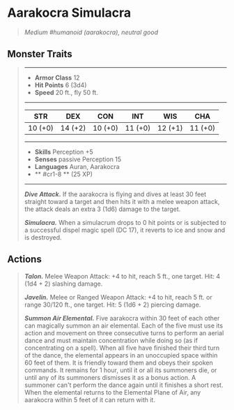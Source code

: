 # Aarakocra Simulacra
>*Medium #humanoid (aarakocra), neutral good*
## Monster Traits
>___
>- **Armor Class** 12
>- **Hit Points** 6 (3d4)
>- **Speed** 20 ft., fly 50 ft.
>___
>|STR|DEX|CON|INT|WIS|CHA|
>|:---:|:---:|:---:|:---:|:---:|:---:|
>|10 (+0)|14 (+2)|10 (+0)|11 (+0)|12 (+1)|11 (+0)|
>___
>- **Skills** Perception +5
>- **Senses** passive Perception 15
>- **Languages** Auran, Aarakocra
>- ** #cr1-8 ** (25 XP)
>___
>***Dive Attack.*** If the aarakocra is flying and dives at least 30 feet straight toward a target and then hits it with a melee weapon attack, the attack deals an extra 3 (1d6) damage to the target.  
>
>***Simulacra.*** When a simulacrum drops to 0 hit points or is subjected to a successful dispel magic spell (DC 17), it reverts to ice and snow and is destroyed.  
>
## Actions
>***Talon.*** Melee Weapon Attack: +4 to hit, reach 5 ft., one target. Hit: 4 (1d4 + 2) slashing damage.  
>
>***Javelin.*** Melee  or Ranged Weapon Attack: +4 to hit, reach 5 ft. or range 30/120 ft., one target. Hit: 5 (1d6 + 2) piercing damage.  
>
>***Summon Air Elemental.*** Five aarakocra within 30 feet of each other can magically summon an air elemental. Each of the five must use its action and movement on three consecutive turns to perform an aerial dance and must maintain concentration while doing so (as if concentrating on a spell). When all five have finished their third turn of the dance, the elemental appears in an unoccupied space within 60 feet of them. It is friendly toward them and obeys their spoken commands. It remains for 1 hour, until it or all its summoners die, or until any of its summoners dismisses it as a bonus action. A summoner can't perform the dance again until it finishes a short rest. When the elemental returns to the Elemental Plane of Air, any aarakocra within 5 feet of it can return with it.